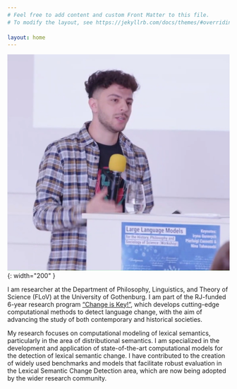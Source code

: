 ```yaml
---
# Feel free to add content and custom Front Matter to this file.
# To modify the layout, see https://jekyllrb.com/docs/themes/#overriding-theme-default

layout: home
---
```


![alt text](picture.jpeg "picture"){: width="200" }

I am researcher at the Department of Philosophy, Linguistics, and Theory of Science (FLoV) at the University of Gothenburg. I am part of the RJ-funded 6-year research program [“Change is Key!”](https://www.changeiskey.org/), which develops cutting-edge computational methods to detect language change, with the aim of advancing the study of both contemporary and historical societies.

My research focuses on computational modeling of lexical semantics, particularly in the area of distributional semantics. I am specialized in the development and application of state-of-the-art computational models for the detection of lexical semantic change. I have contributed to the creation of widely used benchmarks and models that facilitate robust evaluation in the Lexical Semantic Change Detection area, which are now being adopted by the wider research community.
